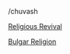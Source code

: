 /chuvash

[Religious Revival](https://en.wikipedia.org/wiki/Vattisen-Yaly)

[Bulgar Religion](https://en.wikipedia.org/wiki/Bulgars#Religion)
